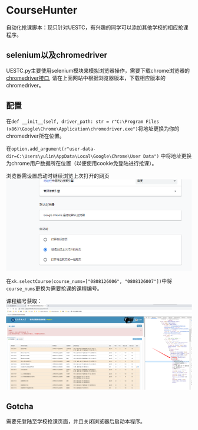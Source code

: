 # CourseHunter

自动化抢课脚本：现只针对UESTC，有兴趣的同学可以添加其他学校的相应抢课程序。

## selenium以及chromedriver

UESTC.py主要使用selenium模块来模拟浏览器操作，需要下载chrome浏览器的[chromedriver接口](https://chromedriver.chromium.org/), 请在上面网站中根据浏览器版本，下载相应版本的chromedriver。

## 配置

在`def __init__(self, driver_path: str = r"C:\Program Files (x86)\Google\Chrome\Application\chromedriver.exe")`将地址更换为你的chromedriver所在位置。

在`option.add_argument(r"user-data-dir=C:\Users\yulin\AppData\Local\Google\Chrome\User Data")` 中将地址更换为chrome用户数据所在位置（以便使用cookie免登陆进行抢课）。

浏览器需设置启动时继续浏览上次打开的网页
![](readme_imgs/1.png)

在`xk.selectCourse(course_nums=["0808126006", "0808126007"])`中将`course_nums`更换为需要抢课的课程编号。

课程编号获取：
![](readme_imgs/0.png)

## Gotcha

需要先登陆至学校抢课页面，并且关闭浏览器后启动本程序。